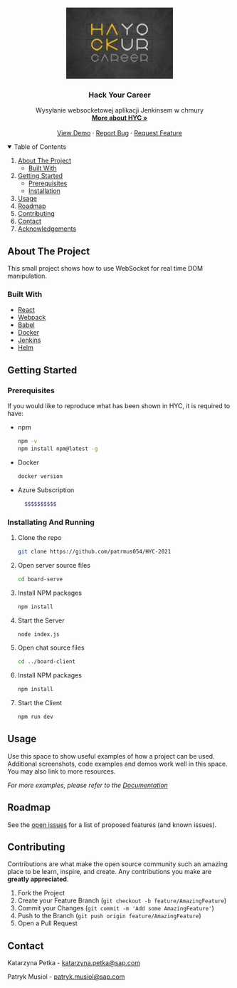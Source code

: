 
<!-- PROJECT LOGO -->
<br />
<p align="center">
  <a href="https://github.com/patrmus054/HYC-2021">
    <img src="./hyc-logo.jpeg" alt="Logo" width="240" height="160">
  </a>

  <h3 align="center">Hack Your Career</h3>

  <p align="center">
    Wysyłanie websocketowej aplikacji Jenkinsem w chmury
    <br />
    <a href="https://github.com/othneildrew/Best-README-Template"><strong>More about HYC »</strong></a>
    <br />
    <br />
    <a href="https://github.com/othneildrew/Best-README-Template">View Demo</a>
    ·
    <a href="https://github.com/othneildrew/Best-README-Template/issues">Report Bug</a>
    ·
    <a href="https://github.com/othneildrew/Best-README-Template/issues">Request Feature</a>
  </p>
</p>


<!-- TABLE OF CONTENTS -->
<details open="open">
  <summary>Table of Contents</summary>
  <ol>
    <li>
      <a href="#about-the-project">About The Project</a>
      <ul>
        <li><a href="#built-with">Built With</a></li>
      </ul>
    </li>
    <li>
      <a href="#getting-started">Getting Started</a>
      <ul>
        <li><a href="#prerequisites">Prerequisites</a></li>
        <li><a href="#installation">Installation</a></li>
      </ul>
    </li>
    <li><a href="#usage">Usage</a></li>
    <li><a href="#roadmap">Roadmap</a></li>
    <li><a href="#contributing">Contributing</a></li>
    <li><a href="#contact">Contact</a></li>
    <li><a href="#acknowledgements">Acknowledgements</a></li>
  </ol>
</details>



<!-- ABOUT THE PROJECT -->
## About The Project

This  small project shows how to use WebSocket for real time DOM manipulation. 

### Built With

 
* [React](https://reactjs.org/)
* [Webpack](https://webpack.js.org)
* [Babel](https://babeljs.io/)
* [Docker](https://www.docker.com/)
* [Jenkins](https://www.jenkins.io/)
* [Helm](https://helm.sh/)


<!-- GETTING STARTED -->
## Getting Started
### Prerequisites

If you would like to reproduce what has been shown in HYC, it is required to have:
* npm
  ```sh
  npm -v
  npm install npm@latest -g
  ```
* Docker
  ```sh
  docker version
  ```
* Azure Subscription 
  ```sh
    $$$$$$$$$$
  ```

### Installating And Running


1. Clone the repo
   ```sh
   git clone https://github.com/patrmus054/HYC-2021
   ```
2. Open server source files
    ```sh
   cd board-serve
   ```
3. Install NPM packages
   ```sh
   npm install
   ```
4. Start the Server
    ```sh
   node index.js
   ```
5. Open chat source files 
    ```sh
   cd ../board-client
   ```
6. Install NPM packages
   ```sh
   npm install
   ```
7. Start the Client 
    ```sh
   npm run dev
   ```


<!-- USAGE EXAMPLES -->
## Usage

Use this space to show useful examples of how a project can be used. Additional screenshots, code examples and demos work well in this space. You may also link to more resources.

_For more examples, please refer to the [Documentation](https://example.com)_



<!-- ROADMAP -->
## Roadmap

See the [open issues](https://github.com/patrmus054/HYC-2021/issues) for a list of proposed features (and known issues).



<!-- CONTRIBUTING -->
## Contributing

Contributions are what make the open source community such an amazing place to be learn, inspire, and create. Any contributions you make are **greatly appreciated**.

1. Fork the Project
2. Create your Feature Branch (`git checkout -b feature/AmazingFeature`)
3. Commit your Changes (`git commit -m 'Add some AmazingFeature'`)
4. Push to the Branch (`git push origin feature/AmazingFeature`)
5. Open a Pull Request


## Contact

Katarzyna Petka - katarzyna.petka@sap.com
  
Patryk Musiol  - patryk.musiol@sap.com







